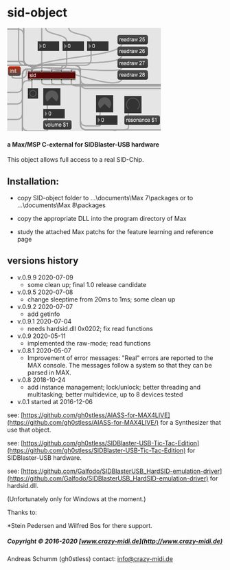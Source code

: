 # sid-object
![](./misc/The-Sid-Object.png)
#### a Max/MSP C-external for SIDBlaster-USB hardware

This object allows full access to a real SID-Chip.

Installation:
-------------
- copy SID-object folder to
 ...\documents\Max 7\packages or to ...\documents\Max 8\packages

- copy the appropriate DLL into the program directory of Max

- study the attached Max patchs for the feature learning and reference page

versions history
----------------
* v.0.9.9 2020-07-09
	- some clean up; final 1.0 release candidate
* v.0.9.5 2020-07-08
	- change sleeptime from 20ms to 1ms; some clean up
* v.0.9.2 2020-07-07
	- add getinfo
* v.0.9.1 2020-07-04
	- needs hardsid.dll 0x0202; fix read functions
* v.0.9 2020-05-11
	- implemented the raw-mode; read functions
* v.0.8.1 2020-05-07
	- Improvement of error messages: "Real" errors are reported to the MAX console. The messages follow a     system so that they can be parsed in MAX.
* v.0.8 2018-10-24
	- add instance management; lock/unlock; better threading and multitasking; better multidevice, up to 8 devices tested
* v.0.1 started at 2016-12-06


see: [https://github.com/gh0stless/AIASS-for-MAX4LIVE](https://github.com/gh0stless/AIASS-for-MAX4LIVE/) for a Synthesizer that use that object.

see: [https://github.com/gh0stless/SIDBlaster-USB-Tic-Tac-Edition](https://github.com/gh0stless/SIDBlaster-USB-Tic-Tac-Edition) for SIDBlaster-USB hardware.

see: [https://github.com/Galfodo/SIDBlasterUSB_HardSID-emulation-driver](https://github.com/Galfodo/SIDBlasterUSB_HardSID-emulation-driver) for hardsid.dll.

(Unfortunately only for Windows at the moment.)

Thanks to:

*Stein Pedersen and Wilfred Bos for there support.

##### Copyright © 2016-2020 [www.crazy-midi.de](http://www.crazy-midi.de)

Andreas Schumm (gh0stless)
contact: info@crazy-midi.de